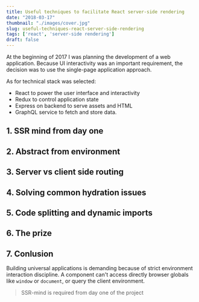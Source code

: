 ```yaml
---
title: Useful techniques to facilitate React server-side rendering
date: "2018-03-17"
thumbnail: "./images/cover.jpg"
slug: useful-techniques-react-server-side-rendering
tags: ['react', 'server-side rendering']
draft: false
---
```


At the beginning of 2017 I was planning the development of a web application. Because UI interactivity was an important
requirement, the decision was to use the single-page application approach.  

As for technical stack was selected:  

* React to power the user interface and interactivity
* Redux to control application state
* Express on backend to serve assets and HTML
* GraphQL service to fetch and store data.  

## 1. SSR mind from day one

## 2. Abstract from environment

## 3. Server vs client side routing

## 4. Solving common hydration issues  

## 5. Code splitting and dynamic imports

## 6. The prize

## 7. Conlusion

Building universal applications is demanding because of strict environment interaction discipline. A component
can't access directly browser globals like `window` or `document`, or query the client environment.  

> SSR-mind is required from day one of the project